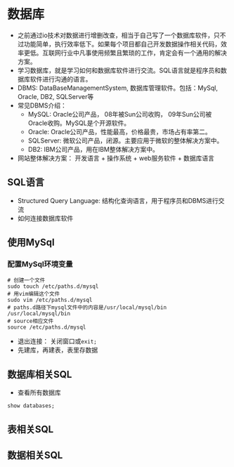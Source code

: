 # 数据库
+ 之前通过io技术对数据进行增删改查，相当于自己写了一个数据库软件，只不过功能简单，执行效率低下。如果每个项目都自己开发数据操作相关代码，效率更低。互联网行业中凡事使用频繁且繁琐的工作，肯定会有一个通用的解决方案。
+ 学习数据库，就是学习如何和数据库软件进行交流。SQL语言就是程序员和数据库软件进行沟通的语言。
+ DBMS: DataBaseManagementSystem, 数据库管理软件。包括：MySql, Oracle, DB2, SQLServer等
+ 常见DBMS介绍：
  - MySQL: Oracle公司产品， 08年被Sun公司收购， 09年Sun公司被Oracle收购。MySQL是个开源软件。
  - Oracle: Oracle公司产品，性能最高，价格最贵，市场占有率第二。
  - SQLServer: 微软公司产品，闭源。主要应用于微软的整体解决方案中。
  - DB2: IBM公司产品，用在IBM整体解决方案中。
+ 网站整体解决方案： 开发语言 + 操作系统 + web服务软件 + 数据库语言

## SQL语言
- Structured Query Language: 结构化查询语言，用于程序员和DBMS进行交流
- 如何连接数据库软件
## 使用MySql

### 配置MySql环境变量
```
# 创建一个文件
sudo touch /etc/paths.d/mysql
# 用vim编辑这个文件
sudo vim /etc/paths.d/mysql
# paths.d路径下mysql文件中的内容是/usr/local/mysql/bin
/usr/local/mysql/bin
# source相应文件
source /etc/paths.d/mysql
```
- 退出连接： 关闭窗口或`exit;`
- 先建库，再建表，表里存数据

## 数据库相关SQL
+ 查看所有数据库
```
show databases;
```

## 表相关SQL


## 数据相关SQL
